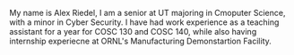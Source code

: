 My name is Alex Riedel, I am a senior at UT majoring in Cmoputer Science, with a minor in Cyber Security. I have had work experience as a teaching assistant for a year for COSC 130 and COSC 140, while also having internship experiecne at ORNL's Manufacturing Demonstartion Facility.
